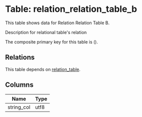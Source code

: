 # Table: relation_relation_table_b

This table shows data for Relation Relation Table B.

Description for relational table's relation

The composite primary key for this table is ().

## Relations

This table depends on [relation_table](relation_table.md).

## Columns

| Name          | Type          |
| ------------- | ------------- |
|string_col|utf8|
